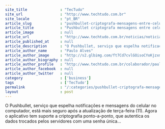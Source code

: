 ```yaml
---
site_title               : "TecTudo"
site_url                 : "http://www.techtudo.com.br"
site_locale              : "pt_BR"
article_slug             : "pushbullet-criptografa-mensagens-entre-celular-e-pc-saiba-como-ativar"
article_title            : "Pushbullet criptografa mensagens entre celular e PC; saiba como ativar"
article_image            : null
article_url              : "http://www.techtudo.com.br/noticias/noticia/2015/08/pushbullet-criptografa-mensagens-entre-celular-e-pc-saiba-como-ativar.html"
article_published_at     : null
article_description      : "O Pushbullet, serviço que espelha notificações e mensagens do celular no computador, está mais seguro após a atualização de terça-feira (11). Agora o aplicativo tem suporte a criptografia ponto-a-ponto, que autentica os dados trocados pelos servidores com uma senha única..."
article_author_name      : "Paulo Alves"
article_author_image     : "http://s2.glbimg.com/ft7Cd7cvlGOisoCYoKjzxm-eFFw=/30x30/s2.glbimg.com/BzoEwfl0IT9mbodmqXTuS7Jv5CA=/19x0:175x156/75x75/s.glbimg.com/po/tt2/f/original/2013/08/15/paulo-alves.jpg"
article_author_biography : null
article_author_profile   : "http://www.techtudo.com.br/colaborador/paulo-alves.html"
article_author_facebook  : null
article_author_twitter   : null
category                 : ['business']
tags                     : ['TecTudo']
permalink                : "/:categories/pushbullet-criptografa-mensagens-entre-celular-e-pc-saiba-como-ativar/"
layout                   : post
---
```


O Pushbullet, serviço que espelha notificações e mensagens do celular no computador, está mais seguro após a atualização de terça-feira (11). Agora o aplicativo tem suporte a criptografia ponto-a-ponto, que autentica os dados trocados pelos servidores com uma senha única...
